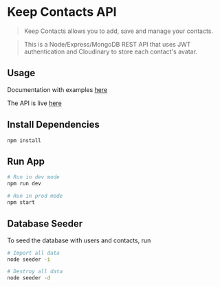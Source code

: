 # Keep Contacts API

> Keep Contacts allows you to add, save and manage your contacts.

> This is a Node/Express/MongoDB REST API that uses JWT authentication and Cloudinary to store each contact's avatar.

## Usage

Documentation with examples [here](https://peax3contacts.herokuapp.com/)

The API is live [here](https://peax3contacts.herokuapp.com/)

## Install Dependencies

```
npm install
```

## Run App

```sh
# Run in dev mode
npm run dev

# Run in prod mode
npm start
```

## Database Seeder

To seed the database with users and contacts, run

```sh
# Import all data
node seeder -i

# Destroy all data
node seeder -d
```
